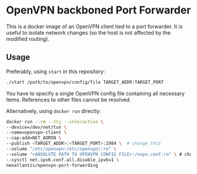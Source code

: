 # OpenVPN backboned Port Forwarder

This is a docker image of an OpenVPN client tied to a port forwarder. It is
useful to isolate network changes (so the host is not affected by the modified
routing).

## Usage

Preferably, using `start` in this repository:

```bash
./start /path/to/openvpn/config/file TARGET_ADDR:TARGET_PORT
```

You have to specify a single OpenVPN config file containing all necessary
items. References to other files cannot be resolved.

Alternatively, using `docker run` directly:

```bash
docker run --rm --tty --interactive \
--device=/dev/net/tun \
--name=openvpn-client \
--cap-add=NET_ADMIN \
--publish <TARGET_ADDR>:<TARGET_PORT>:1984 \  # change this
--volume "/etc/openvpn:/etc/openvpn/:ro" \
--volume "<ABSOLUTE PATH TO OPENVPN CONFIG FILE>:/ovpn.conf:ro" \ # change this too
--sysctl net.ipv6.conf.all.disable_ipv6=1 \
neoatlantis/openvpn-port-forwarding
```
